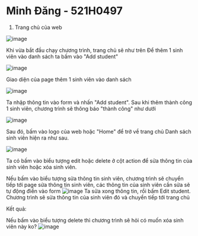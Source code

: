 ﻿# Minh Đăng - 521H0497
1. Trang chủ của web

![image](https://user-images.githubusercontent.com/75245145/220393569-6244578f-d527-4c7b-8c00-02927d723699.png)


Khi vừa bắt đầu chạy chương trình, trang chủ sẽ như trên
Để thêm 1 sinh viên vào danh sách ta bấm vào "Add student"

![image](https://user-images.githubusercontent.com/75245145/220393674-f077ae81-c2fb-4a2f-89d8-f376c338160d.png)


Giao diện của page thêm 1 sinh viên vào danh sách


![image](https://user-images.githubusercontent.com/75245145/220393518-73e5ff5b-5352-4857-b92a-bfeb9f630b49.png)


Ta nhập thông tin vào form và nhấn  "Add student".
Sau khi thêm thành công 1 sinh viên, chương trình sẽ thông báo "thành công" như dưới


![image](https://user-images.githubusercontent.com/75245145/220393855-b19db492-dfda-46d7-9f15-26bc4ccbc99e.png)


Sau đó, bấm vào logo của web hoặc "Home" để trở về trang chủ
Danh sách sinh viên hiện ra như sau.

![image](https://user-images.githubusercontent.com/75245145/220394070-7aa9afc9-e6ac-4ab6-b5bb-3b1a6607589c.png)


Ta có bấm vào biểu tượng edit hoặc delete ở cột action để sửa thông tin của sinh viên hoặc xóa sinh viên.


Nếu bấm vào biểu tượng sửa thông tin sinh viên, chương trình sẽ chuyển tiếp tới page sửa thông tin sinh viên, các thông tin của sinh viên cần sửa sẽ tự động điền vào form
![image](https://user-images.githubusercontent.com/75245145/220394557-a0fd96a6-0b60-42d1-845d-27c3c7c118f0.png)
Ta sửa xong thông tin, rồi bấm Edit student. Chương trình sẽ sửa thông tin của sinh viên đó và chuyển tiếp tới trang chủ

Kết quả:


Nếu bấm vào biểu tượng delete thì chương trình sẽ hỏi có muốn xóa sinh viên này ko?
![image](https://user-images.githubusercontent.com/75245145/220394908-8bd86a11-8af1-408c-a8f2-f67ab802d2bd.png)


